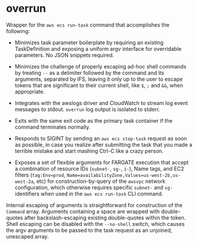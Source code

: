 overrun
=======

Wrapper for the `aws ecs run-task` command that accomplishes the following:

* Minimizes task parameter boilerplate by requiring an existing TaskDefinition and exposing a uniform argv interface for overridable parameters.
  No JSON snippets required.

* Minimizes the challenge of properly escaping ad-hoc shell commands by treating `--` as a delimiter followed by the command and its arguments,
  separated by IFS, leaving it only up to the user to escape tokens that are significant to their current shell, like `$`, `;` and `&&`, when
  appropriate.

* Integrates with the awslogs driver and CloudWatch to stream log event messages to stdout. `overrun` log output is isolated to stderr.

* Exits with the same exit code as the primary task container if the command terminates normally.

* Responds to SIGINT by sending an `aws ecs stop-task` request as soon as possible, in case you realize after submitting the task that you
  made a terrible mistake and start mashing Ctrl-C like a crazy person.

* Exposes a set of flexible arguments for FARGATE execution that accept a combination of resource IDs (`subnet-`, `sg-`, `i-`), Name tags, and EC2
  filters (`tag:Env=prod`, `Name=availabilityZone,Values=us-west-2b,us-west-2a`, etc) for construction-by-query of the `awsvpc` network
  configuration, which otherwise requires specific `subnet-` and `sg-` identifiers when used in the `aws ecs run-task` CLI command.

Internal escaping of arguments is straightforward for construction of the `Command` array. Arguments containing a space are wrapped
with double-quotes after backslash-escaping existing double-quotes within the token. Shell escaping can be disabled with the `--no-shell` switch,
which causes the argv arguments to be passed to the task request as an unjoined, unescaped array.


